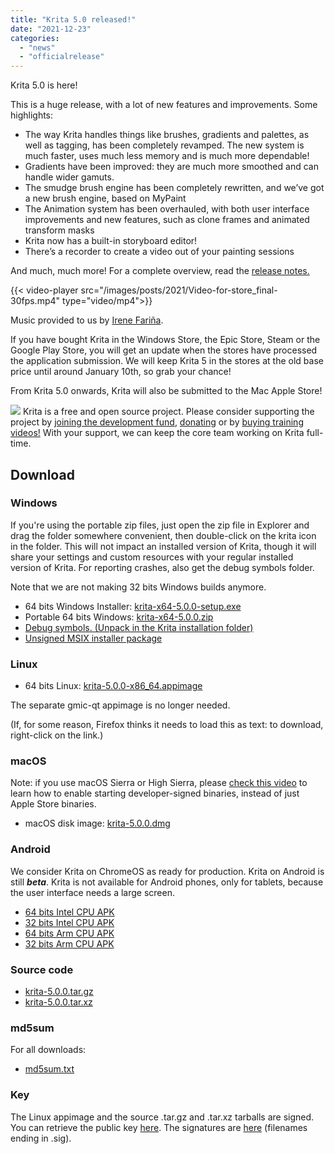 ```yaml
---
title: "Krita 5.0 released!"
date: "2021-12-23"
categories: 
  - "news"
  - "officialrelease"
---
```


Krita 5.0 is here!

This is a huge release, with a lot of new features and improvements. Some highlights:

- The way Krita handles things like brushes, gradients and palettes, as well as tagging, has been completely revamped. The new system is much faster, uses much less memory and is much more dependable!
- Gradients have been improved: they are much more smoothed and can handle wider gamuts.
- The smudge brush engine has been completely rewritten, and we’ve got a new brush engine, based on MyPaint
- The Animation system has been overhauled, with both user interface improvements and new features, such as clone frames and animated transform masks
- Krita now has a built-in storyboard editor!
- There’s a recorder to create a video out of your painting sessions

And much, much more! For a complete overview, read the [release notes.](/krita-5-0-release-notes/ )

{{< video-player src="/images/posts/2021/Video-for-store_final-30fps.mp4" type="video/mp4">}}

Music provided to us by [Irene Fariña](https://www.instagram.com/irerakmusic/).

If you have bought Krita in the Windows Store, the Epic Store, Steam or the Google Play Store, you will get an update when the stores have processed the application submission. We will keep Krita 5 in the stores at the old base price until around January 10th, so grab your chance!

From Krita 5.0 onwards, Krita will also be submitted to the Mac Apple Store!

![](/images/posts/2021/2021-11-16_kiki-piggy-bank_krita5.png) Krita is a free and open source project. Please consider supporting the project by [joining the development fund](https://fund.krita.org), [donating](/support-us/donations/) or by [buying training videos!](/shop/) With your support, we can keep the core team working on Krita full-time.

## Download

### Windows

If you're using the portable zip files, just open the zip file in Explorer and drag the folder somewhere convenient, then double-click on the krita icon in the folder. This will not impact an installed version of Krita, though it will share your settings and custom resources with your regular installed version of Krita. For reporting crashes, also get the debug symbols folder.

Note that we are not making 32 bits Windows builds anymore.

- 64 bits Windows Installer: [krita-x64-5.0.0-setup.exe](https://download.kde.org/stable/krita/5.0.0/krita-x64-5.0.0-setup.exe)
- Portable 64 bits Windows: [krita-x64-5.0.0.zip](https://download.kde.org/stable/krita/5.0.0/krita-x64-5.0.0.zip)
- [Debug symbols. (Unpack in the Krita installation folder)](https://download.kde.org/stable/krita/5.0.0/krita-x64-5.0.0-dbg.zip)
- [Unsigned MSIX installer package](https://download.kde.org/stable/krita/5.0.0/krita-x64-5.0.0-unsigned.msix)

### Linux

- 64 bits Linux: [krita-5.0.0-x86_64.appimage](https://download.kde.org/stable/krita/5.0.0/krita-5.0.0-x86_64.appimage)

The separate gmic-qt appimage is no longer needed.

(If, for some reason, Firefox thinks it needs to load this as text: to download, right-click on the link.)

### macOS

Note: if you use macOS Sierra or High Sierra, please [check this video](https://www.youtube.com/watch?v=3py0kgq95Hk) to learn how to enable starting developer-signed binaries, instead of just Apple Store binaries.

- macOS disk image: [krita-5.0.0.dmg](https://download.kde.org/stable/krita/5.0.0/krita-5.0.0.dmg)

### Android

We consider Krita on ChromeOS as ready for production. Krita on Android is still **_beta_**. Krita is not available for Android phones, only for tablets, because the user interface needs a large screen.

- [64 bits Intel CPU APK](https://download.kde.org/stable/krita/5.0.0/krita-x86_64-5.0.0-release-signed.apk)
- [32 bits Intel CPU APK](https://download.kde.org/stable/krita/5.0.0/krita-x86-5.0.0-release-signed.apk)
- [64 bits Arm CPU APK](https://download.kde.org/stable/krita/5.0.0/krita-arm64-v8a-5.0.0-release-signed.apk)
- [32 bits Arm CPU APK](https://download.kde.org/stable/krita/5.0.0/krita-armeabi-v7a-5.0.0-release-signed.apk)

### Source code

- [krita-5.0.0.tar.gz](https://download.kde.org/stable/krita/5.0.0/krita-5.0.0.tar.gz)
- [krita-5.0.0.tar.xz](https://download.kde.org/stable/krita/5.0.0/krita-5.0.0.tar.xz)

### md5sum

For all downloads:

- [md5sum.txt](https://download.kde.org/stable/krita/5.0.0/md5sum.txt)

### Key

The Linux appimage and the source .tar.gz and .tar.xz tarballs are signed. You can retrieve the public key [here](https://files.kde.org/krita/4DA79EDA231C852B). The signatures are [here](https://download.kde.org/stable/krita/5.0.0/) (filenames ending in .sig).
